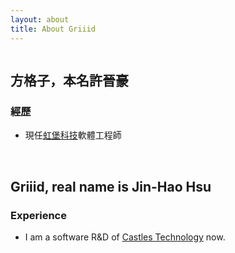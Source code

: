 ```yaml
---
layout: about
title: About Griiid
---
```

<div class="post">
	<center><img src="{{ '/assets/img/grid-avatar.png' | prepend: site.baseurl }}" alt=""></center>
	<h2>方格子，本名許晉豪</h2>
	<h3>經歷</h3>
	<ul>
		<li>現任<a href="http://www.castech.com.tw">虹堡科技</a>軟體工程師</li>
	</ul>
	<br>
	<h2>Griiid, real name is Jin-Hao Hsu</h2>
	<h3>Experience</h3>
	<ul>
		<li>I am a software R&D of <a href="http://www.castech.com.tw">Castles Technology</a> now.</li>
	</ul>
</div>
